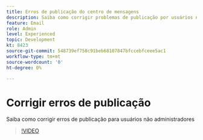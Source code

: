 ```yaml
---
title: Erros de publicação do centro de mensagens
description: Saiba como corrigir problemas de publicação por usuários não administradores
feature: Email
role: Admin
level: Experienced
topic: Development
kt: 8423
source-git-commit: 548739ef758c91beb68107847bfccebfceee5ac1
workflow-type: tm+mt
source-wordcount: '0'
ht-degree: 0%

---
```



# Corrigir erros de publicação

Saiba como corrigir erros de publicação para usuários não administradores

>[!VIDEO](https://video.tv.adobe.com/v/335979?quality=12)

